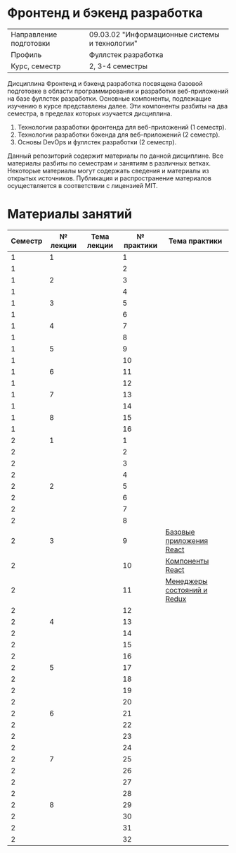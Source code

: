 # Фронтенд и бэкенд разработка
|||
|---|---|
|Направление подготовки|09.03.02 "Информационные системы и технологии"|
|Профиль|Фуллстек разработка|
|Курс, семестр|2, 3-4 семестры|

Дисциплина Фронтенд и бэкенд разработка посвящена базовой подготовке в области программированяи и разработки веб-приложений на базе фуллстек разработки. Основные компоненты, подлежащие изучению в курсе представлены далее. Эти компоненты разбиты на два семестра, в пределах которых изучается дисциплина. 
1. Технологии разработки фронтенда для веб-приложений (1 семестр).
2. Технологии разработки бэкенда для веб-приложений (2 семестр).
3. Основы DevOps и фуллстек разработки (2 семестр).

Данный репозиторий содержит материалы по данной дисциплине. Все материалы разбиты по семестрам и занятиям в различных ветках. Некоторые материалы могут содержать сведения и материалы из открытых источников. Публикация и распространение материалов осуществляется в соответствии с лицензией MIT.

# Материалы занятий

|Семестр|№ лекции|Тема лекции|№ практики|Тема практики|
|---|---|---|---|---|
|1|1||1||
|1|||2||
|1|2||3||
|1|||4||
|1|3||5||
|1|||6||
|1|4||7||
|1|||8||
|1|5||9||
|1|||10||
|1|6||11||
|1|||12||
|1|7||13||
|1|||14||
|1|8||15||
|1|||16||
|2|1||1||
|2|||2||
|2|||3||
|2|||4||
|2|2||5||
|2|||6||
|2|||7||
|2|||8||
|2|3||9|[Базовые приложения React](https://github.com/astafiev-rustam/frontend-and-backend-development/tree/Practice-9)|
|2|||10|[Компоненты React](https://github.com/astafiev-rustam/frontend-and-backend-development/tree/Practice-10)|
|2|||11|[Менеджеры состояний и Redux](https://github.com/astafiev-rustam/frontend-and-backend-development/tree/Practice-11)|
|2|||12|[](https://github.com/astafiev-rustam/frontend-and-backend-development/tree/Practice-12)|
|2|4||13|[](https://github.com/astafiev-rustam/frontend-and-backend-development/tree/Practice-13)|
|2|||14|[](https://github.com/astafiev-rustam/frontend-and-backend-development/tree/Practice-14)|
|2|||15|[](https://github.com/astafiev-rustam/frontend-and-backend-development/tree/Practice-15)|
|2|||16|[](https://github.com/astafiev-rustam/frontend-and-backend-development/tree/Practice-16)|
|2|5||17|[](https://github.com/astafiev-rustam/frontend-and-backend-development/tree/Practice-17)|
|2|||18|[](https://github.com/astafiev-rustam/frontend-and-backend-development/tree/Practice-18)|
|2|||19|[](https://github.com/astafiev-rustam/frontend-and-backend-development/tree/Practice-19)|
|2|||20|[](https://github.com/astafiev-rustam/frontend-and-backend-development/tree/Practice-20)|
|2|6||21|[](https://github.com/astafiev-rustam/frontend-and-backend-development/tree/Practice-21)|
|2|||22|[](https://github.com/astafiev-rustam/frontend-and-backend-development/tree/Practice-22)|
|2|||23|[](https://github.com/astafiev-rustam/frontend-and-backend-development/tree/Practice-23)|
|2|||24|[](https://github.com/astafiev-rustam/frontend-and-backend-development/tree/Practice-24)|
|2|7||25|[](https://github.com/astafiev-rustam/frontend-and-backend-development/tree/Practice-25)|
|2|||26|[](https://github.com/astafiev-rustam/frontend-and-backend-development/tree/Practice-26)|
|2|||27|[](https://github.com/astafiev-rustam/frontend-and-backend-development/tree/Practice-27)|
|2|||28|[](https://github.com/astafiev-rustam/frontend-and-backend-development/tree/Practice-28)|
|2|8||29|[](https://github.com/astafiev-rustam/frontend-and-backend-development/tree/Practice-29)|
|2|||30|[](https://github.com/astafiev-rustam/frontend-and-backend-development/tree/Practice-30)|
|2|||31|[](https://github.com/astafiev-rustam/frontend-and-backend-development/tree/Practice-31)|
|2|||32|[](https://github.com/astafiev-rustam/frontend-and-backend-development/tree/Practice-32)|
